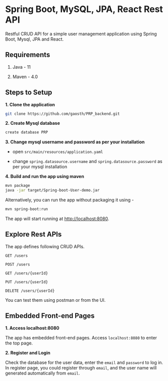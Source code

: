 # Spring Boot, MySQL, JPA, React Rest API

Restful CRUD API for a simple user management application using Spring Boot, Mysql, JPA and React.

## Requirements

1. Java - 11

2. Maven - 4.0

## Steps to Setup

**1. Clone the application**

```bash
git clone https://github.com/gaosth/PRP_backend.git
```

**2. Create Mysql database**
```bash
create database PRP
```

**3. Change mysql username and password as per your installation**

+ open `src/main/resources/application.yaml`

+ change `spring.datasource.username` and `spring.datasource.password` as per your mysql installation

**4. Build and run the app using maven**

```bash
mvn package
java -jar target/Spring-boot-User-demo.jar
```

Alternatively, you can run the app without packaging it using -

```bash
mvn spring-boot:run
```

The app will start running at <http://localhost:8080>.

## Explore Rest APIs

The app defines following CRUD APIs.

    GET /users
    
    POST /users
    
    GET /users/{userId}
    
    PUT /users/{userId}
    
    DELETE /users/{userId}

You can test them using postman or from the UI.

## Embedded Front-end Pages

**1. Access localhost:8080**

The app has embedded front-end pages. Access `localhost:8080` to enter the top page.

**2. Register and Login**

Check the database for the user data, enter the `email` and `password` to log in. In register page, you could register through `email`, and the user name will generated automatically from `email`.

